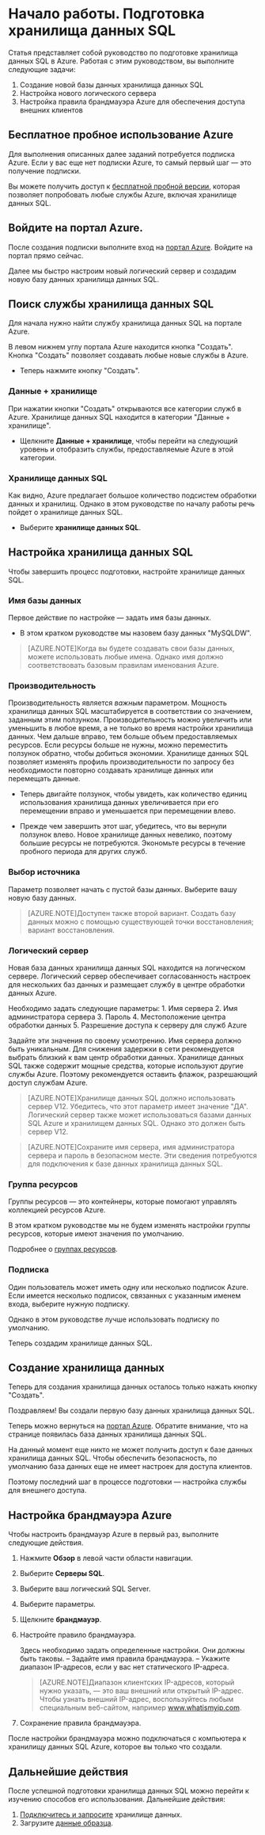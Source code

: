 <properties
   pageTitle="Начало работы. Подготовка хранилища данных SQL | Microsoft Azure"
   description="Подготовьте хранилище данных SQL, выполнив следующие действия и инструкции."
   services="sql-data-warehouse"
   documentationCenter="NA"
   authors="jrowlandjones"
   manager="barbkess"
   editor=""/>

<tags
   ms.service="sql-data-warehouse"
   ms.devlang="NA"
   ms.topic="hero-article"
   ms.tgt_pltfrm="NA"
   ms.workload="data-services"
   ms.date="09/09/2015"
   ms.author="JRJ@BigBangData.co.uk;barbkess"/>

# Начало работы. Подготовка хранилища данных SQL #

Статья представляет собой руководство по подготовке хранилища данных SQL в Azure. Работая с этим руководством, вы выполните следующие задачи:

1. Создание новой базы данных хранилища данных SQL
2. Настройка нового логического сервера
3. Настройка правила брандмауэра Azure для обеспечения доступа внешних клиентов

## Бесплатное пробное использование Azure ##
Для выполнения описанных далее заданий потребуется подписка Azure. Если у вас еще нет подписки Azure, то самый первый шаг — это получение подписки.

Вы можете получить доступ к [бесплатной пробной версии][], которая позволяет попробовать любые службы Azure, включая хранилище данных SQL.


## Войдите на портал Azure. ##

После создания подписки выполните вход на [портал Azure][]. Войдите на портал прямо сейчас.

Далее мы быстро настроим новый логический сервер и создадим новую базу данных хранилища данных SQL.

## Поиск службы хранилища данных SQL

Для начала нужно найти службу хранилища данных SQL на портале Azure.

В левом нижнем углу портала Azure находится кнопка "Создать". Кнопка "Создать" позволяет создавать любые новые службы в Azure.

- Теперь нажмите кнопку "Создать".

### Данные + хранилище

При нажатии кнопки "Создать" открываются все категории служб в Azure. Хранилище данных SQL находится в категории "Данные + хранилище".

- Щелкните **Данные + хранилище**, чтобы перейти на следующий уровень и отобразить службы, предоставляемые Azure в этой категории.

### Хранилище данных SQL

Как видно, Azure предлагает большое количество подсистем обработки данных и хранилищ. Однако в этом руководстве по началу работы речь пойдет о хранилище данных SQL.

- Выберите **хранилище данных SQL**.

## Настройка хранилища данных SQL

Чтобы завершить процесс подготовки, настройте хранилище данных SQL.


### Имя базы данных

Первое действие по настройке — задать имя базы данных.



- В этом кратком руководстве мы назовем базу данных "MySQLDW".


> [AZURE.NOTE]Когда вы будете создавать свои базы данных, можете использовать любые имена. Однако имя должно соответствовать базовым правилам именования Azure.

### Производительность

Производительность является *важным* параметром. Мощность хранилища данных SQL масштабируется в соответствии со значением, заданным этим ползунком. Производительность можно увеличить или уменьшить в любое время, а не только во время настройки хранилища данных. Чем дальше вправо, тем больше объем предоставляемых ресурсов. Если ресурсы больше не нужны, можно переместить ползунок обратно, чтобы добиться экономии. Хранилище данных SQL позволяет изменять профиль производительности по запросу без необходимости повторно создавать хранилище данных или перемещать данные.

- Теперь двигайте ползунок, чтобы увидеть, как количество единиц использования хранилища данных увеличивается при его перемещении вправо и уменьшается при перемещении влево.

- Прежде чем завершить этот шаг, убедитесь, что вы вернули ползунок влево. Новое хранилище данных невелико, поэтому большие ресурсы не потребуются. Экономьте ресурсы в течение пробного периода для других служб.

### Выбор источника

Параметр позволяет начать с пустой базы данных. Выберите вашу новую базу данных.

> [AZURE.NOTE]Доступен также второй вариант. Создать базу данных можно с помощью существующей точки восстановления; вариант восстановления.

### Логический сервер

Новая база данных хранилища данных SQL находится на логическом сервере. Логический сервер обеспечивает согласованность настроек для нескольких баз данных и размещает службу в центре обработки данных Azure.

Необходимо задать следующие параметры: 1. Имя сервера 2. Имя администратора сервера 3. Пароль 4. Местоположение центра обработки данных 5. Разрешение доступа к серверу для служб Azure

Задайте эти значения по своему усмотрению. Имя сервера должно быть уникальным. Для снижения задержки в сети рекомендуется выбрать близкий к вам центр обработки данных. Хранилище данных SQL также содержит мощные средства, которые используют другие службы Azure. Поэтому рекомендуется оставить флажок, разрешающий доступ службам Azure.

> [AZURE.NOTE]Хранилище данных SQL должно использовать сервер V12. Убедитесь, что этот параметр имеет значение "ДА". Логический сервер также может использоваться базами данных SQL Azure и хранилищем данных SQL. Однако это должен быть сервер V12.

> [AZURE.NOTE]Сохраните имя сервера, имя администратора сервера и пароль в безопасном месте. Эти сведения потребуются для подключения к базе данных хранилища данных SQL.

### Группа ресурсов
Группы ресурсов — это контейнеры, которые помогают управлять коллекцией ресурсов Azure.

В этом кратком руководстве мы не будем изменять настройки группы ресурсов, которые имеют значения по умолчанию.

Подробнее о [группах ресурсов](../azure-portal/resource-group-portal.md).

### Подписка
Один пользователь может иметь одну или несколько подписок Azure. Если имеется несколько подписок, связанных с указанным именем входа, выберите нужную подписку.

Однако в этом руководстве лучше использовать подписку по умолчанию.

Теперь создадим хранилище данных SQL.

## Создание хранилища данных ##
Теперь для создания хранилища данных осталось только нажать кнопку "Создать".

Поздравляем! Вы создали первую базу данных хранилища данных SQL.

Теперь можно вернуться на [портал Azure][]. Обратите внимание, что на странице появилась база данных хранилища данных SQL.


На данный момент еще никто не может получить доступ к базе данных хранилища данных SQL. Чтобы обеспечить безопасность, по умолчанию база данных еще не имеет настроек для доступа клиентов.

Поэтому последний шаг в процессе подготовки — настройка службы для внешнего доступа.

## Настройка брандмауэра Azure ##

Чтобы настроить брандмауэр Azure в первый раз, выполните следующие действия.

1. Нажмите **Обзор** в левой части области навигации.

2. Выберите **Серверы SQL**.

3. Выберите ваш логический SQL Server.

4. Выберите параметры.

5. Щелкните **брандмауэр**.

6. Настройте правило брандмауэра.

    Здесь необходимо задать определенные настройки. Они должны быть таковы. – Задайте имя правила брандмауэра. – Укажите диапазон IP-адресов, если у вас нет статического IP-адреса.

    > [AZURE.NOTE]Диапазон клиентских IP-адресов, который нужно указать, — это ваш внешний или открытый IP-адрес. Чтобы узнать внешний IP-адрес, воспользуйтесь любым специальным веб-сайтом, например <a href="http://www.whatismyip.com" target="\_blank">www.whatismyip.com</a>.

7. Сохранение правила брандмауэра.


После настройки брандмауэра можно подключаться с компьютера к хранилищу данных SQL Azure, которое вы только что создали.

## Дальнейшие действия

После успешной подготовки хранилища данных SQL можно перейти к изучению способов его использования. Дальнейшие действия:

1. [Подключитесь и запросите][] хранилище данных.
2. Загрузите [данные образца].

<!--Image references-->


<!-- Articles -->
[Подключитесь и запросите]: sql-data-warehouse-get-started-connect-query.md
[данные образца]: ./sql-data-warehouse-get-started-load-samples.md

<!--External links-->
[бесплатной пробной версии]: https://azure.microsoft.com/ru-RU/pricing/free-trial/
[портал Azure]: https://portal.azure.com/

<!---HONumber=Sept15_HO2-->